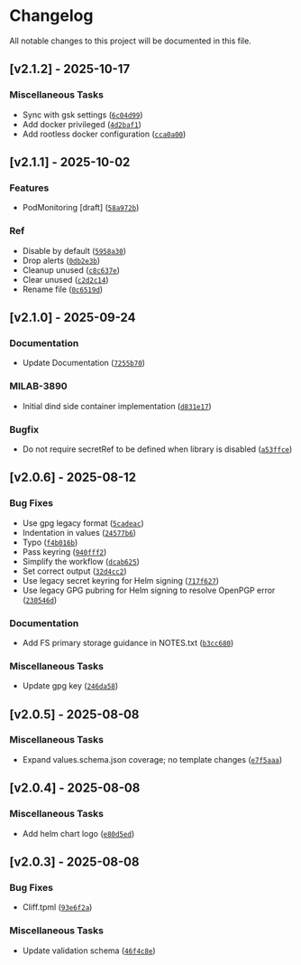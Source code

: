 # Changelog
All notable changes to this project will be documented in this file.
## [v2.1.2] - 2025-10-17
### Miscellaneous Tasks

- Sync with gsk settings ([`6c04d99`](https://github.com/milaboratory/platforma-helm-charts/commit/6c04d99be8fcb5fe8688a826002db3a4a465bf04))
- Add docker privileged ([`4d2baf1`](https://github.com/milaboratory/platforma-helm-charts/commit/4d2baf15f690e43f4dc34d3f98167610429dd3d2))
- Add rootless docker configuration ([`cca0a00`](https://github.com/milaboratory/platforma-helm-charts/commit/cca0a00f6dc852f5b619b5a07151952744f72e11))

## [v2.1.1] - 2025-10-02
### Features

- PodMonitoring [draft] ([`58a972b`](https://github.com/milaboratory/platforma-helm-charts/commit/58a972ba4080eb746cf8925a098a9d539b38a55a))
### Ref

- Disable by default ([`5958a30`](https://github.com/milaboratory/platforma-helm-charts/commit/5958a309be453c4a18ac8028afbac4e34c27a6c9))
- Drop alerts ([`0db2e3b`](https://github.com/milaboratory/platforma-helm-charts/commit/0db2e3b0f5ac0e7475664a00bf0b524833adf224))
- Cleanup unused ([`c8c637e`](https://github.com/milaboratory/platforma-helm-charts/commit/c8c637e4e8c086f550406c161015e5403e5d84fd))
- Clear unused ([`c2d2c14`](https://github.com/milaboratory/platforma-helm-charts/commit/c2d2c144d048abaedc79122df899e42c68ec6edd))
- Rename file ([`0c6519d`](https://github.com/milaboratory/platforma-helm-charts/commit/0c6519da9f5f2697128e050a961fd7d9e8353b44))

## [v2.1.0] - 2025-09-24
### Documentation

- Update Documentation ([`7255b70`](https://github.com/milaboratory/platforma-helm-charts/commit/7255b706fa6ac16c787939d7015805fd656be98e))
### MILAB-3890

- Initial dind side container implementation ([`d831e17`](https://github.com/milaboratory/platforma-helm-charts/commit/d831e17ceef84ca0f828d335fccdb10623fa7ded))
### Bugfix

- Do not require secretRef to be defined when library is disabled ([`a53ffce`](https://github.com/milaboratory/platforma-helm-charts/commit/a53ffcea5138e46027dc25ccec3f37fd2512b378))

## [v2.0.6] - 2025-08-12
### Bug Fixes

- Use gpg legacy format ([`5cadeac`](https://github.com/milaboratory/platforma-helm-charts/commit/5cadeaca41e7a90ae2a7da4c9fdac2acdcb115b4))
- Indentation in values ([`24577b6`](https://github.com/milaboratory/platforma-helm-charts/commit/24577b6215f0ebcf1876e3973d05de77c232d278))
- Typo ([`f4b016b`](https://github.com/milaboratory/platforma-helm-charts/commit/f4b016bb95f7dae37825524e16ade54a7a462b19))
- Pass keyring ([`940fff2`](https://github.com/milaboratory/platforma-helm-charts/commit/940fff27f00c22969bc624b611c4d334f86497cf))
- Simplify the workflow ([`dcab625`](https://github.com/milaboratory/platforma-helm-charts/commit/dcab6259464ce38d89e95d710569b0df4536d4b9))
- Set correct output ([`32d4cc2`](https://github.com/milaboratory/platforma-helm-charts/commit/32d4cc218ec80c772144ebb10d2f60435581c70c))
- Use legacy secret keyring for Helm signing ([`717f627`](https://github.com/milaboratory/platforma-helm-charts/commit/717f627a6ce5f2a5a6cf465e008c2bcc62ef545b))
- Use legacy GPG pubring for Helm signing to resolve OpenPGP error ([`230546d`](https://github.com/milaboratory/platforma-helm-charts/commit/230546d43e41881e3bd8dfc9172b6f578aa9b83a))
### Documentation

- Add FS primary storage guidance in NOTES.txt ([`b3cc680`](https://github.com/milaboratory/platforma-helm-charts/commit/b3cc6808b9206ac89cf4aa8245dbc3546aba9f82))
### Miscellaneous Tasks

- Update gpg key ([`246da58`](https://github.com/milaboratory/platforma-helm-charts/commit/246da5871ac06689ea230517f99972ae9438b453))

## [v2.0.5] - 2025-08-08
### Miscellaneous Tasks

- Expand values.schema.json coverage; no template changes ([`e7f5aaa`](https://github.com/milaboratory/platforma-helm-charts/commit/e7f5aaae6380af93293b27df3ea7d0bda5c24a3a))

## [v2.0.4] - 2025-08-08
### Miscellaneous Tasks

- Add helm chart logo ([`e80d5ed`](https://github.com/milaboratory/platforma-helm-charts/commit/e80d5edd060d520d973d55c85539e1c43ac24ad7))

## [v2.0.3] - 2025-08-08
### Bug Fixes

- Cliff.tpml ([`93e6f2a`](https://github.com/milaboratory/platforma-helm-charts/commit/93e6f2a1124259405601880484bb90d01eb73752))
### Miscellaneous Tasks

- Update validation schema ([`46f4c8e`](https://github.com/milaboratory/platforma-helm-charts/commit/46f4c8ea88d5000d835f9ed201e4adc18a91c6d6))

